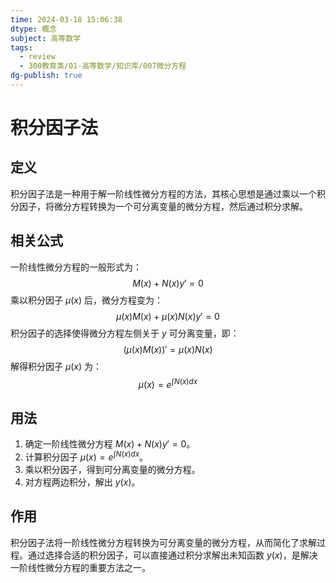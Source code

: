 ```yaml
---
time: 2024-03-18 15:06:38
dtype: 概念
subject: 高等数学
tags:
  - review
  - 300教育类/01-高等数学/知识库/007微分方程
dg-publish: true
---
```

# 积分因子法

## 定义
积分因子法是一种用于解一阶线性微分方程的方法，其核心思想是通过乘以一个积分因子，将微分方程转换为一个可分离变量的微分方程，然后通过积分求解。

## 相关公式
一阶线性微分方程的一般形式为：
$$M(x) + N(x)y' = 0$$ 乘以积分因子 $\mu(x)$ 后，微分方程变为：$$\mu(x)M(x) + \mu(x)N(x)y' = 0$$ 积分因子的选择使得微分方程左侧关于 $y$ 可分离变量，即：$$(\mu(x)M(x))' = \mu(x)N(x)$$ 解得积分因子 $\mu(x)$ 为：$$\mu(x) = e^{\int N(x)dx}$$

## 用法
1. 确定一阶线性微分方程 $M(x) + N(x)y' = 0$。
2. 计算积分因子 $\mu(x) = e^{\int N(x)dx}$。
3. 乘以积分因子，得到可分离变量的微分方程。
4. 对方程两边积分，解出 $y(x)$。

## 作用
积分因子法将一阶线性微分方程转换为可分离变量的微分方程，从而简化了求解过程。通过选择合适的积分因子，可以直接通过积分求解出未知函数 $y(x)$，是解决一阶线性微分方程的重要方法之一。
